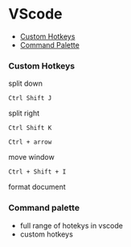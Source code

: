 
# VScode

<a name="table-of-contents"/>

- [Custom Hotkeys](#custom-hotkeys)
- [Command Palette](#command-palette)


<a name="custom-hotkeys"/>

### Custom Hotkeys

split down

`Ctrl Shift J`

split right

`Ctrl Shift K`

`Ctrl + arrow`

move window 

`Ctrl + Shift + I`

format document

<a name="command-palette"/>

### Command palette

- full range of hotekys in vscode
- custom hotkeys